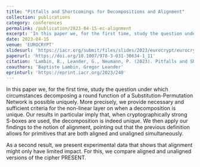 ```yaml
---
title: "Pitfalls and Shortcomings for Decompositions and Alignment"
collection: publications
category: conferences
permalink: /publication/2023-04-15-ec-alignment
excerpt: 'In this paper we, for the first time, study the question under which circumstances decomposing a round function of a Substitution-Permutation Network is possible uniquely. More precisely, we provide necessary and sufficient criteria for the non-linear layer on when a decomposition is unique. Our results in particular imply that, when cryptographically strong S-boxes are used, the decomposition is indeed unique. We then apply our findings to the notion of alignment, pointing out that the previous definition allows for primitives that are both aligned and unaligned simultaneously. As a second result, we present experimental data that shows that alignment might only have limited impact. For this, we compare aligned and unaligned versions of the cipher PRESENT.'
date: 2023-04-15
venue: 'EUROCRYPT'
slidesurl: 'https://iacr.org/submit/files/slides/2023/eurocrypt/eurocrypt2023/84/slides.pdf'
paperurl: 'https://doi.org/10.1007/978-3-031-30634-1_11'
citation: 'Lambin, B., Leander, G., Neumann, P. (2023). Pitfalls and Shortcomings for Decompositions and Alignment. In: Hazay, C., Stam, M. (eds) Advances in Cryptology – EUROCRYPT 2023. EUROCRYPT 2023. Lecture Notes in Computer Science, vol 14007. Springer, Cham. https://doi.org/10.1007/978-3-031-30634-1_11'
coauthors: 'Baptiste Lambin, Gregor Leander'
eprinturl: 'https://eprint.iacr.org/2023/240'
---
```


In this paper we, for the first time, study the question under which circumstances decomposing a round function of a Substitution-Permutation Network is possible uniquely. More precisely, we provide necessary and sufficient criteria for the non-linear layer on when a decomposition is unique. Our results in particular imply that, when cryptographically strong S-boxes are used, the decomposition is indeed unique. We then apply our findings to the notion of alignment, pointing out that the previous definition allows for primitives that are both aligned and unaligned simultaneously.

As a second result, we present experimental data that shows that alignment might only have limited impact. For this, we compare aligned and unaligned versions of the cipher PRESENT.

